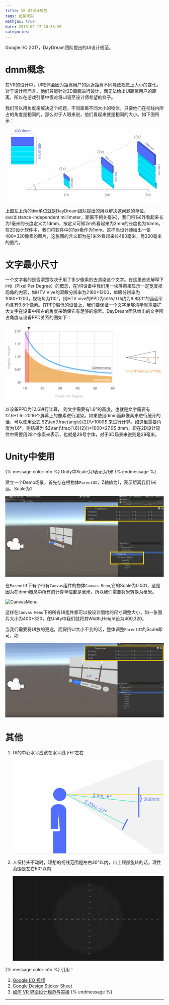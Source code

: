 ```yaml
---
title: VR UI设计规范
tags: 虚拟现实
mathjax: true
date: 2019-02-17 20:53:20
categories:
---
```



Google I/O 2017，DayDream团队提出的UI设计规范。


<!--more-->

# dmm概念

在VR的设计中，UI物体会因为距离用户的远近距离不同导致视觉上大小的变化。对于设计师而言，他们只能针对2D画面进行设计，而无法给出UI距离用户的距离，所以在游戏引擎中很难将UI调至设计师希望的样子。

我们可以用角度来解决这个问题，不同距离不同大小的物体，只要他们在视线内所占的角度是相同的，那么对于人眼来说，他们看起来就是相同的大小。如下图所示：

![不同距离看不同大小物体](VRUIDesignGuideLine/2019-02-17-17-08-33.png)

上图左上角的`dmm`单位就是DayDream团队提出的用以解决这问题的单位，`dmm`(distance-independent millimeter，距离不相关毫米)，我们将1米外看起来长为1毫米的长度定义为1dmm，按定义可知2m外看起来为2mm的长度也为1dmm。在2D设计软件中，我们将软件中的1px看作为1mm。这样当设计师给出一张480*320像素的图片，这张图的含义即为在1米外看起来长480毫米，高320毫米的图片。

# 文字最小尺寸

一个文字看的是否清楚取决于用了多少像素的去渲染这个文字。在这里首先解释下`PPD`（Pixel Per Degree）的概念，在VR设备中我们用一块屏幕来显示一定宽度视场角的内容，如HTV Vive的双眼分辨率为2160\*1200，单眼分辨率为1080\*1200，视场角为110°，则HTV vive的PPD为`1080/110`约为9.8即1°的画面平均含有9.8个像素。在PPD越低的设备上，我们要保证一个文字足够清晰就需要扩大文字在设备中所占的角度来确保它有足够的像素。DayDream团队给出的文字所占角度与设备PPD关系的图如下：

![文字大小与设备PPD](VRUIDesignGuideLine/2019-02-17-17-19-57.png)

以设备PPD为12.6进行计算， 则文字需要有1.6°的高度，也就是文字需要有12.6\*1.6=20.16个屏幕上的像素进行渲染。如果使用dmm而非像素来进行统计的话，可以使用公式 $2\tan(\frac{angle}{2})\*1000$ 来进行计算。如这里需要角度为1.6°，则结果为 $2\tan(\frac{1.6}{2})\*1000=27.9$ dmm，即在2D设计软件中需要用28个像素来表示，也就是28号字体，对于3D场景来说则是28毫米。

# Unity中使用

{% message color:info %}
Unity中Scale为1表示为1米
{% endmessage %}

建立一个Demo场景，首先存在根物体`ParentUI`，Z轴值为1，表示距离我们1米远，Scale为1

![根物体ParentUI](VRUIDesignGuideLine/2019-02-17-20-24-38.png)

在`ParentUI`下有个带有`Canvas`组件的物体`Canvas Menu`,它的Scale为0.001，这是因为在dmm概念中所有的计算单位都是毫米，所以我们需要将米转换为毫米。

![CanvasMenu](2019-02-17-20-26-58.png)

这样在`Canvas Menu`下的所有UI组件都可以按设计图给的尺寸调整大小，如一张图片大小为400*320，在Unity中我们就将其Width,Height设为400,320。

当我们需要将UI放的更远，而保持UI大小不变的话，整体调整`ParentUI`的Scale即可，如

![调整UI尺寸](VRUIDesignGuideLine/2019-02-17-20-28-56.png)

# 其他

1. UI的中心水平应该在水平线下6°左右
   
    ![水平线下6°](VRUIDesignGuideLine/2019-02-17-20-49-44.png)

2. 人保持头不动时，理想的视线范围是左右30°以内，带上颈部旋转的话，理性范围是左右60°以内
   
   ![舒适范围](VRUIDesignGuideLine/2019-02-17-20-50-16.png)


{% message color:info %}
引用：
1. [Google I/O 视频](https://www.youtube.com/watch?v=ES9jArHRFHQ)
2. [Google Design Sticker Sheet](https://developers.google.com/vr/design/sticker-sheet)
3. [如何 VR 界面设计规范与实操](https://www.jianshu.com/p/c21addac9b0e)
{% endmessage %}

***